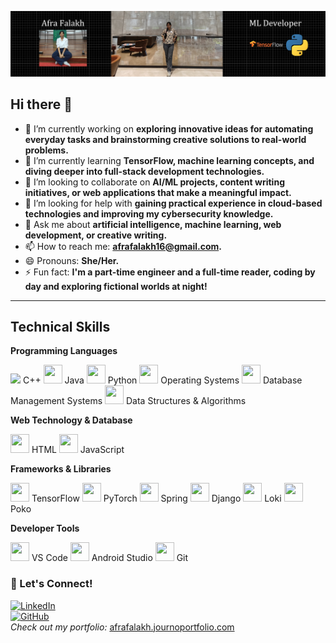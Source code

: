 ![Banner](https://raw.githubusercontent.com/afra16181falakh/afra16181falakh/main/banner.png)
## Hi there 👋


- 🔭 I’m currently working on **exploring innovative ideas for automating everyday tasks and brainstorming creative solutions to real-world problems.**  
- 🌱 I’m currently learning **TensorFlow, machine learning concepts, and diving deeper into full-stack development technologies.**  
- 👯 I’m looking to collaborate on **AI/ML projects, content writing initiatives, or web applications that make a meaningful impact.**  
- 🤔 I’m looking for help with **gaining practical experience in cloud-based technologies and improving my cybersecurity knowledge.**  
- 💬 Ask me about **artificial intelligence, machine learning, web development, or creative writing.**  
- 📫 How to reach me: **afrafalakh16@gmail.com.**  
- 😄 Pronouns: **She/Her.**  
- ⚡ Fun fact: **I'm a part-time engineer and a full-time reader, coding by day and exploring fictional worlds at night!**  

---
## Technical Skills

**Programming Languages**

<img src="https://upload.wikimedia.org/wikipedia/commons/1/18/C%2B%2B-logo.svg"> C++ 
<img src="https://upload.wikimedia.org/wikipedia/commons/3/3a/Java_programming_language_logo.svg" width="30" height="30"> Java 
<img src="https://upload.wikimedia.org/wikipedia/commons/c/c3/Python-logo-notext.svg" width="30" height="30"> Python 
<img src="https://upload.wikimedia.org/wikipedia/commons/6/64/Operating_system_icon.png" width="30" height="30"> Operating Systems 
<img src="https://upload.wikimedia.org/wikipedia/commons/9/92/Database_icon.svg" width="30" height="30"> Database Management Systems 
<img src="https://upload.wikimedia.org/wikipedia/commons/d/d6/Algorithm_icon.svg" width="30" height="30"> Data Structures & Algorithms

**Web Technology & Database**

<img src="https://upload.wikimedia.org/wikipedia/commons/6/61/HTML5_logo_and_wordmark.svg" width="30" height="30"> HTML 
<img src="https://upload.wikimedia.org/wikipedia/commons/9/99/Unofficial_JavaScript_logo.svg" width="30" height="30"> JavaScript

**Frameworks & Libraries**

<img src="https://upload.wikimedia.org/wikipedia/commons/d/d5/TensorFlow_logo.svg" width="30" height="30"> TensorFlow 
<img src="https://upload.wikimedia.org/wikipedia/commons/7/7c/PyTorch_logo.svg" width="30" height="30"> PyTorch 
<img src="https://upload.wikimedia.org/wikipedia/commons/a/a8/Spring_Framework_logo.svg" width="30" height="30"> Spring 
<img src="https://upload.wikimedia.org/wikipedia/commons/c/c3/Python-logo-notext.svg" width="30" height="30"> Django 
<img src="https://upload.wikimedia.org/wikipedia/commons/a/a8/Spring_Framework_logo.svg" width="30" height="30"> Loki 
<img src="https://upload.wikimedia.org/wikipedia/commons/a/a8/Spring_Framework_logo.svg" width="30" height="30"> Poko 

**Developer Tools**

<img src="https://upload.wikimedia.org/wikipedia/commons/a/a2/Visual_Studio_Code_1.35_icon.svg" width="30" height="30"> VS Code 
<img src="https://upload.wikimedia.org/wikipedia/commons/7/7e/Android_Studio_icon.svg" width="30" height="30"> Android Studio 
<img src="https://upload.wikimedia.org/wikipedia/commons/8/83/Git_logo.svg" width="30" height="30"> Git



### 🌟 Let's Connect!  
[![LinkedIn](https://img.shields.io/badge/-LinkedIn-blue?style=flat&logo=Linkedin&logoColor=white)](https://www.linkedin.com/in/afra-falakh-1a997328b/)  
[![GitHub](https://img.shields.io/badge/-GitHub-black?style=flat&logo=github&logoColor=white)](https://github.com/afra16181falakh)  
*Check out my portfolio:* [afrafalakh.journoportfolio.com](https://afrafalakh.journoportfolio.com/)







